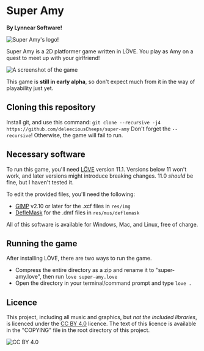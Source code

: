 # Super Amy
**By Lynnear Software!**

![Super Amy's logo!](https://raw.githubusercontent.com/deleeciousCheeps/super-amy/master/res/img/logo.png "Super Amy's logo!")

Super Amy is a 2D platformer game written in LÖVE. You play as Amy on a quest to meet up with your girlfriend!

![A screenshot of the game](https://raw.githubusercontent.com/deleeciousCheeps/super-amy/master/res/img/screenshot.png "A screenshot of the game")

This game is **still in early alpha**, so don't expect much from it in the way of playability just yet.

## Cloning this repository
Install git, and use this command:
`git clone --recursive -j4 https://github.com/deleeciousCheeps/super-amy`
Don't forget the `--recursive`! Otherwise, the game will fail to run.

## Necessary software
To run this game, you'll need [LÖVE](https://love2d.org/) version 11.1. Versions below 11 won't work, and later versions might introduce breaking changes. 11.0 *should* be fine, but I haven't tested it.

To edit the provided files, you'll need the following:
 - [GIMP](https://www.gimp.org/) v2.10 or later for the .xcf files in `res/img`
 - [DefleMask](http://www.deflemask.com/) for the .dmf files in `res/mus/deflemask`

All of this software is available for Windows, Mac, and Linux, free of charge.

## Running the game
After installing LÖVE, there are two ways to run the game.
 - Compress the entire directory as a zip and rename it to "super-amy.love", then run `love super-amy.love`
 - Open the directory in your terminal/command prompt and type `love .`

## Licence
This project, including all music and graphics, but *not the included libraries*, is licenced under the [CC BY 4.0](https://creativecommons.org/licenses/by/4.0/) licence. The text of this licence is available in the "COPYING" file in the root directory of this project.

![CC BY 4.0](https://licensebuttons.net/l/by/4.0/88x31.png "CC BY 4.0")